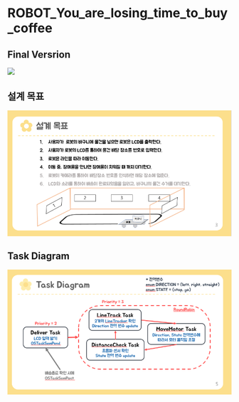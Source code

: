 # ROBOT_You_are_losing_time_to_buy_coffee

## Final Versrion
![](/img/demo.gif)

## 설계 목표 
![](/img/goal.PNG)


## Task Diagram 
![](/img/taskDiagram.PNG)
